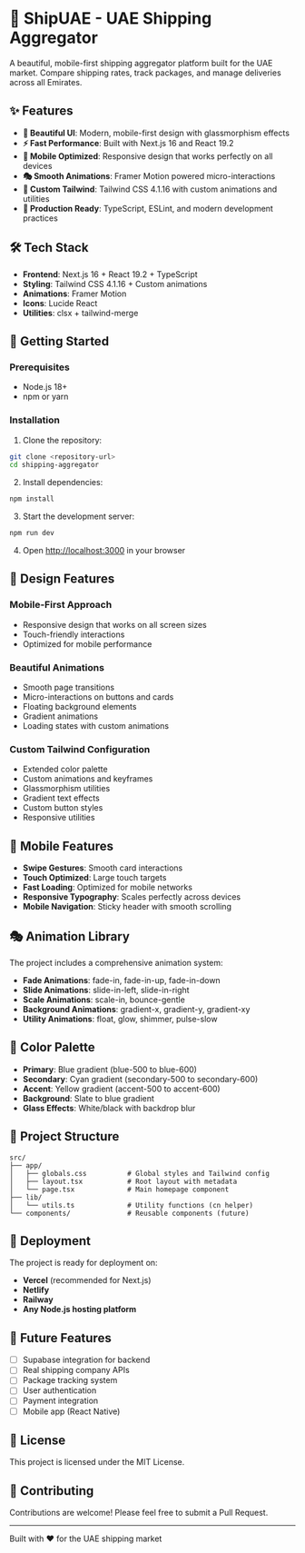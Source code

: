 # 🚢 ShipUAE - UAE Shipping Aggregator

A beautiful, mobile-first shipping aggregator platform built for the UAE market. Compare shipping rates, track packages, and manage deliveries across all Emirates.

## ✨ Features

- **🎨 Beautiful UI**: Modern, mobile-first design with glassmorphism effects
- **⚡ Fast Performance**: Built with Next.js 16 and React 19.2
- **📱 Mobile Optimized**: Responsive design that works perfectly on all devices
- **🎭 Smooth Animations**: Framer Motion powered micro-interactions
- **🎨 Custom Tailwind**: Tailwind CSS 4.1.16 with custom animations and utilities
- **🚀 Production Ready**: TypeScript, ESLint, and modern development practices

## 🛠️ Tech Stack

- **Frontend**: Next.js 16 + React 19.2 + TypeScript
- **Styling**: Tailwind CSS 4.1.16 + Custom animations
- **Animations**: Framer Motion
- **Icons**: Lucide React
- **Utilities**: clsx + tailwind-merge

## 🚀 Getting Started

### Prerequisites

- Node.js 18+ 
- npm or yarn

### Installation

1. Clone the repository:
```bash
git clone <repository-url>
cd shipping-aggregator
```

2. Install dependencies:
```bash
npm install
```

3. Start the development server:
```bash
npm run dev
```

4. Open [http://localhost:3000](http://localhost:3000) in your browser

## 🎨 Design Features

### Mobile-First Approach
- Responsive design that works on all screen sizes
- Touch-friendly interactions
- Optimized for mobile performance

### Beautiful Animations
- Smooth page transitions
- Micro-interactions on buttons and cards
- Floating background elements
- Gradient animations
- Loading states with custom animations

### Custom Tailwind Configuration
- Extended color palette
- Custom animations and keyframes
- Glassmorphism utilities
- Gradient text effects
- Custom button styles
- Responsive utilities

## 📱 Mobile Features

- **Swipe Gestures**: Smooth card interactions
- **Touch Optimized**: Large touch targets
- **Fast Loading**: Optimized for mobile networks
- **Responsive Typography**: Scales perfectly across devices
- **Mobile Navigation**: Sticky header with smooth scrolling

## 🎭 Animation Library

The project includes a comprehensive animation system:

- **Fade Animations**: fade-in, fade-in-up, fade-in-down
- **Slide Animations**: slide-in-left, slide-in-right
- **Scale Animations**: scale-in, bounce-gentle
- **Background Animations**: gradient-x, gradient-y, gradient-xy
- **Utility Animations**: float, glow, shimmer, pulse-slow

## 🎨 Color Palette

- **Primary**: Blue gradient (blue-500 to blue-600)
- **Secondary**: Cyan gradient (secondary-500 to secondary-600)
- **Accent**: Yellow gradient (accent-500 to accent-600)
- **Background**: Slate to blue gradient
- **Glass Effects**: White/black with backdrop blur

## 📁 Project Structure

```
src/
├── app/
│   ├── globals.css          # Global styles and Tailwind config
│   ├── layout.tsx           # Root layout with metadata
│   └── page.tsx             # Main homepage component
├── lib/
│   └── utils.ts             # Utility functions (cn helper)
└── components/              # Reusable components (future)
```

## 🚀 Deployment

The project is ready for deployment on:

- **Vercel** (recommended for Next.js)
- **Netlify**
- **Railway**
- **Any Node.js hosting platform**

## 🔮 Future Features

- [ ] Supabase integration for backend
- [ ] Real shipping company APIs
- [ ] Package tracking system
- [ ] User authentication
- [ ] Payment integration
- [ ] Mobile app (React Native)

## 📄 License

This project is licensed under the MIT License.

## 🤝 Contributing

Contributions are welcome! Please feel free to submit a Pull Request.

---

Built with ❤️ for the UAE shipping market